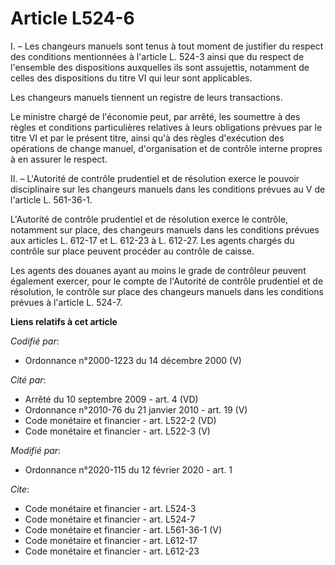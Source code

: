 # Article L524-6

I. – Les changeurs manuels sont tenus à tout moment de justifier du respect des conditions mentionnées à l'article L. 524-3
ainsi que du respect de l'ensemble des dispositions auxquelles ils sont assujettis, notamment de celles des dispositions du
titre VI qui leur sont applicables.

Les changeurs manuels tiennent un registre de leurs transactions.

Le ministre chargé de l'économie peut, par arrêté, les soumettre à des règles et conditions particulières relatives à leurs
obligations prévues par le titre VI et par le présent titre, ainsi qu'à des règles d'exécution des opérations de change
manuel, d'organisation et de contrôle interne propres à en assurer le respect.

II. – L'Autorité de contrôle prudentiel et de résolution exerce le pouvoir disciplinaire sur les changeurs manuels dans les
conditions prévues au V de l'article L. 561-36-1.

L'Autorité de contrôle prudentiel et de résolution exerce le contrôle, notamment sur place, des changeurs manuels dans les
conditions prévues aux articles L. 612-17 et L. 612-23 à L. 612-27. Les agents chargés du contrôle sur place peuvent procéder
au contrôle de caisse.

Les agents des douanes ayant au moins le grade de contrôleur peuvent également exercer, pour le compte de l'Autorité de
contrôle prudentiel et de résolution, le contrôle sur place des changeurs manuels dans les conditions prévues à l'article L.
524-7.

**Liens relatifs à cet article**

_Codifié par_:

  - Ordonnance n°2000-1223 du 14 décembre 2000 (V)

_Cité par_:

  - Arrêté du 10 septembre 2009 - art. 4 (VD)
  - Ordonnance n°2010-76 du 21 janvier 2010 - art. 19 (V)
  - Code monétaire et financier - art. L522-2 (VD)
  - Code monétaire et financier - art. L522-3 (V)

_Modifié par_:

  - Ordonnance n°2020-115 du 12 février 2020 - art. 1

_Cite_:

  - Code monétaire et financier - art. L524-3
  - Code monétaire et financier - art. L524-7
  - Code monétaire et financier - art. L561-36-1 (V)
  - Code monétaire et financier - art. L612-17
  - Code monétaire et financier - art. L612-23

